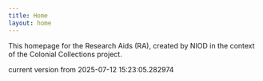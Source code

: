 ```yaml
---
title: Home
layout: home
---
```


This homepage for the Research Aids (RA), created by NIOD in the context of the Colonial Collections project. 


current version from 2025-07-12 15:23:05.282974